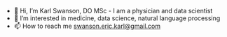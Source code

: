 - 👋 Hi, I’m Karl Swanson, DO MSc - I am a physician and data scientist
- 👀 I’m interested in medicine, data science, natural language processing
- 📫 How to reach me swanson.eric.karl@gmail.com

<!---
kswanjitsu/kswanjitsu is a ✨ special ✨ repository because its `README.md` (this file) appears on your GitHub profile.
You can click the Preview link to take a look at your changes.
--->
